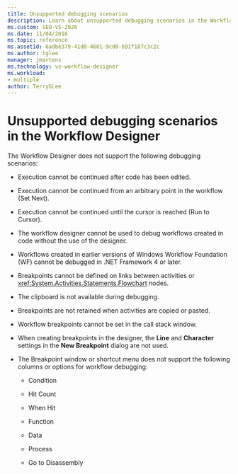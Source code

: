 ```yaml
---
title: Unsupported debugging scenarios
description: Learn about unsupported debugging scenarios in the Workflow Designer, for example, "Execution cannot be continued after code has been edited."
ms.custom: SEO-VS-2020
ms.date: 11/04/2016
ms.topic: reference
ms.assetid: 6adbe379-41d0-4681-9cd0-b91f187c3c2c
ms.author: tglee
manager: jmartens
ms.technology: vs-workflow-designer
ms.workload:
- multiple
author: TerryGLee
---
```

# Unsupported debugging scenarios in the Workflow Designer

The Workflow Designer does not support the following debugging scenarios:

- Execution cannot be continued after code has been edited.

- Execution cannot be continued from an arbitrary point in the workflow (Set Next).

- Execution cannot be continued until the cursor is reached (Run to Cursor).

- The workflow designer cannot be used to debug workflows created in code without the use of the designer.

- Workflows created in earlier versions of Windows Workflow Foundation (WF) cannot be debugged in .NET Framework 4 or later.

- Breakpoints cannot be defined on links between activities or <xref:System.Activities.Statements.Flowchart> nodes.

- The clipboard is not available during debugging.

- Breakpoints are not retained when activities are copied or pasted.

- Workflow breakpoints cannot be set in the call stack window.

- When creating breakpoints in the designer, the **Line** and **Character** settings in the **New Breakpoint** dialog are not used.

- The Breakpoint window or shortcut menu does not support the following columns or options for workflow debugging:

  - Condition

  - Hit Count

  - When Hit

  - Function

  - Data

  - Process

  - Go to Disassembly
